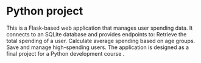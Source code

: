 # Python project
This is a Flask-based web application that manages user spending data. It connects to an SQLite database and provides endpoints to:  Retrieve the total spending of a user. Calculate average spending based on age groups. Save and manage high-spending users. The application is designed as a final project for a Python development course .
